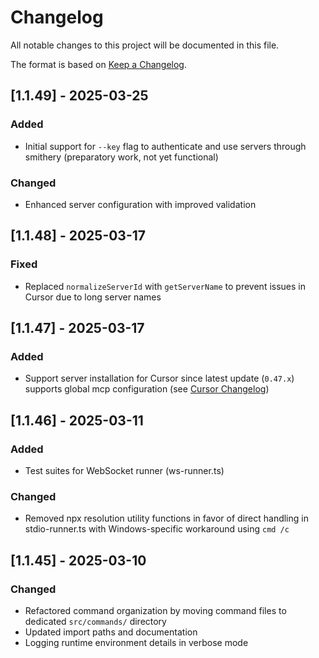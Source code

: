 # Changelog

All notable changes to this project will be documented in this file.

The format is based on [Keep a Changelog](https://keepachangelog.com/en/1.1.0/).

## [1.1.49] - 2025-03-25

### Added
- Initial support for `--key` flag to authenticate and use servers through smithery (preparatory work, not yet functional)

### Changed
- Enhanced server configuration with improved validation

## [1.1.48] - 2025-03-17

### Fixed
- Replaced `normalizeServerId` with `getServerName` to prevent issues in Cursor due to long server names

## [1.1.47] - 2025-03-17

### Added
- Support server installation for Cursor since latest update (`0.47.x`) supports global mcp configuration (see [Cursor Changelog](https://www.cursor.com/changelog))

## [1.1.46] - 2025-03-11

### Added
- Test suites for WebSocket runner (ws-runner.ts)

### Changed
- Removed npx resolution utility functions in favor of direct handling in stdio-runner.ts with Windows-specific workaround using `cmd /c`

## [1.1.45] - 2025-03-10

### Changed
- Refactored command organization by moving command files to dedicated `src/commands/` directory
- Updated import paths and documentation
- Logging runtime environment details in verbose mode 